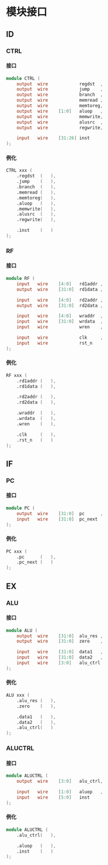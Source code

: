 # 模块接口

## ID

### CTRL

#### 接口

``` verilog
module CTRL (
    output  wire            regdst  ,
    output  wire            jump    ,
    output  wire            branch  ,
    output  wire            memread ,
    output  wire            memtoreg,
    output  wire    [1:0]   aluop   ,
    output  wire            memwrite,
    output  wire            alusrc  ,
    output  wire            regwrite,

    input   wire    [31:26] inst    
);
```

#### 例化

``` verilog
CTRL xxx (
    .regdst  (   ),
    .jump    (   ),
    .branch  (   ),
    .memread (   ),
    .memtoreg(   ),
    .aluop   (   ),
    .memwrite(   ),
    .alusrc  (   ),
    .regwrite(   ),

    .inst    (   )
);
```

### RF

#### 接口

``` verilog
module RF (
    input   wire    [4:0]   rd1addr ,
    output  wire    [31:0]  rd1data ,

    input   wire    [4:0]   rd2addr ,
    output  wire    [31:0]  rd2data ,

    input   wire    [4:0]   wraddr  ,
    input   wire    [31:0]  wrdata  ,
    input   wire            wren    ,

    input   wire            clk     ,
    input   wire            rst_n   
);
```

#### 例化

``` verilog
RF xxx (
    .rd1addr (   ),
    .rd1data (   ),

    .rd2addr (   ),
    .rd2data (   ),

    .wraddr  (   ),
    .wrdata  (   ),
    .wren    (   ),

    .clk     (   ),
    .rst_n   (   )
);
```

## IF

### PC

#### 接口

``` verilog
module PC (
    output  wire    [31:0]  pc      ,
    input   wire    [31:0]  pc_next 
);
```

#### 例化

``` verilog
PC xxx (
    .pc      (   ),
    .pc_next (   )
);
```

## EX

### ALU

#### 接口

``` verilog
module ALU (
    output  wire    [31:0]  alu_res ,
    output  wire    [31:0]  zero    ,

    input   wire    [31:0]  data1   ,
    input   wire    [31:0]  data2   ,
    input   wire    [3:0]   alu_ctrl
);
```

#### 例化

``` verilog
ALU xxx (
    .alu_res (   ),
    .zero    (   ),

    .data1   (   ),
    .data2   (   ),
    .alu_ctrl(   )
);
```

### ALUCTRL

#### 接口

``` verilog
module ALUCTRL (
    output  wire    [3:0]   alu_ctrl,

    input   wire    [1:0]   aluop   ,
    input   wire    [5:0]   inst    
);
```

#### 例化

``` verilog
module ALUCTRL (
    .alu_ctrl(   ),

    .aluop   (   ),
    .inst    (   )
);
```
